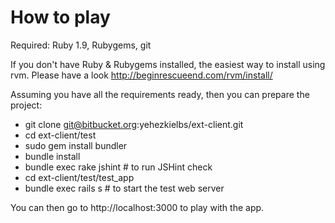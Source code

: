 How to play
===========

Required: Ruby 1.9, Rubygems, git

If you don't have Ruby & Rubygems installed, the easiest way to install using rvm. Please have a look http://beginrescueend.com/rvm/install/

Assuming you have all the requirements ready, then you can prepare the project:

* git clone git@bitbucket.org:yehezkielbs/ext-client.git
* cd ext-client/test
* sudo gem install bundler
* bundle install
* bundle exec rake jshint # to run JSHint check
* cd ext-client/test/test_app
* bundle exec rails s # to start the test web server

You can then go to http://localhost:3000 to play with the app.
